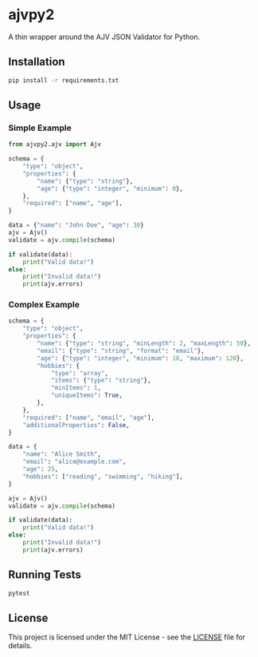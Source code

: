 # ajvpy2

A thin wrapper around the AJV JSON Validator for Python.

## Installation

```sh
pip install -r requirements.txt
```

## Usage

### Simple Example

```python
from ajvpy2.ajv import Ajv

schema = {
    "type": "object",
    "properties": {
        "name": {"type": "string"},
        "age": {"type": "integer", "minimum": 0},
    },
    "required": ["name", "age"],
}

data = {"name": "John Doe", "age": 30}
ajv = Ajv()
validate = ajv.compile(schema)

if validate(data):
    print("Valid data!")
else:
    print("Invalid data!")
    print(ajv.errors)
```

### Complex Example

```python
schema = {
    "type": "object",
    "properties": {
        "name": {"type": "string", "minLength": 2, "maxLength": 50},
        "email": {"type": "string", "format": "email"},
        "age": {"type": "integer", "minimum": 18, "maximum": 120},
        "hobbies": {
            "type": "array",
            "items": {"type": "string"},
            "minItems": 1,
            "uniqueItems": True,
        },
    },
    "required": ["name", "email", "age"],
    "additionalProperties": False,
}

data = {
    "name": "Alice Smith",
    "email": "alice@example.com",
    "age": 25,
    "hobbies": ["reading", "swimming", "hiking"],
}

ajv = Ajv()
validate = ajv.compile(schema)

if validate(data):
    print("Valid data!")
else:
    print("Invalid data!")
    print(ajv.errors)
```

## Running Tests

```sh
pytest
```

## License

This project is licensed under the MIT License - see the [LICENSE](LICENSE) file for details.
